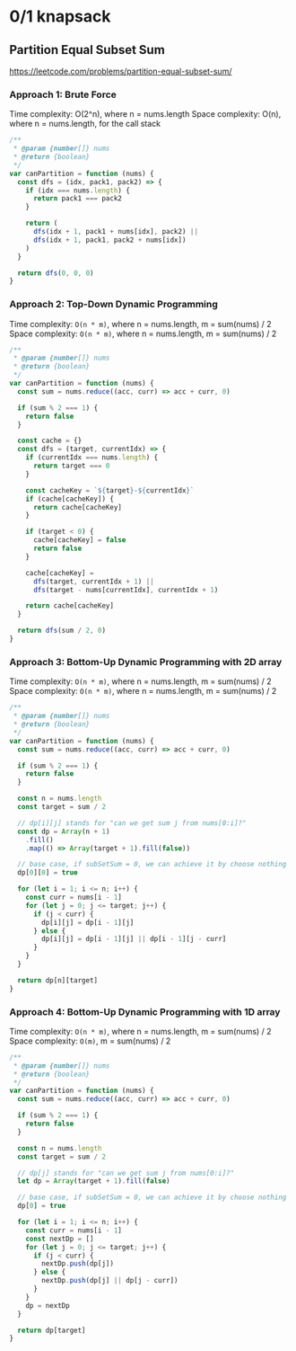 # 0/1 knapsack

## Partition Equal Subset Sum

https://leetcode.com/problems/partition-equal-subset-sum/

### Approach 1: Brute Force

Time complexity: O(2^n), where n = nums.length
Space complexity: O(n), where n = nums.length, for the call stack

```js
/**
 * @param {number[]} nums
 * @return {boolean}
 */
var canPartition = function (nums) {
  const dfs = (idx, pack1, pack2) => {
    if (idx === nums.length) {
      return pack1 === pack2
    }

    return (
      dfs(idx + 1, pack1 + nums[idx], pack2) ||
      dfs(idx + 1, pack1, pack2 + nums[idx])
    )
  }

  return dfs(0, 0, 0)
}
```

### Approach 2: Top-Down Dynamic Programming

Time complexity: `O(n * m)`, where n = nums.length, m = sum(nums) / 2
Space complexity: `O(n * m)`, where n = nums.length, m = sum(nums) / 2

```js
/**
 * @param {number[]} nums
 * @return {boolean}
 */
var canPartition = function (nums) {
  const sum = nums.reduce((acc, curr) => acc + curr, 0)

  if (sum % 2 === 1) {
    return false
  }

  const cache = {}
  const dfs = (target, currentIdx) => {
    if (currentIdx === nums.length) {
      return target === 0
    }

    const cacheKey = `${target}-${currentIdx}`
    if (cache[cacheKey]) {
      return cache[cacheKey]
    }

    if (target < 0) {
      cache[cacheKey] = false
      return false
    }

    cache[cacheKey] =
      dfs(target, currentIdx + 1) ||
      dfs(target - nums[currentIdx], currentIdx + 1)

    return cache[cacheKey]
  }

  return dfs(sum / 2, 0)
}
```

### Approach 3: Bottom-Up Dynamic Programming with 2D array

Time complexity: `O(n * m)`, where n = nums.length, m = sum(nums) / 2
Space complexity: `O(n * m)`, where n = nums.length, m = sum(nums) / 2

```js
/**
 * @param {number[]} nums
 * @return {boolean}
 */
var canPartition = function (nums) {
  const sum = nums.reduce((acc, curr) => acc + curr, 0)

  if (sum % 2 === 1) {
    return false
  }

  const n = nums.length
  const target = sum / 2

  // dp[i][j] stands for "can we get sum j from nums[0:i]?"
  const dp = Array(n + 1)
    .fill()
    .map(() => Array(target + 1).fill(false))

  // base case, if subSetSum = 0, we can achieve it by choose nothing
  dp[0][0] = true

  for (let i = 1; i <= n; i++) {
    const curr = nums[i - 1]
    for (let j = 0; j <= target; j++) {
      if (j < curr) {
        dp[i][j] = dp[i - 1][j]
      } else {
        dp[i][j] = dp[i - 1][j] || dp[i - 1][j - curr]
      }
    }
  }

  return dp[n][target]
}
```

### Approach 4: Bottom-Up Dynamic Programming with 1D array

Time complexity: `O(n * m)`, where n = nums.length, m = sum(nums) / 2
Space complexity: `O(m)`, m = sum(nums) / 2

```js
/**
 * @param {number[]} nums
 * @return {boolean}
 */
var canPartition = function (nums) {
  const sum = nums.reduce((acc, curr) => acc + curr, 0)

  if (sum % 2 === 1) {
    return false
  }

  const n = nums.length
  const target = sum / 2

  // dp[j] stands for "can we get sum j from nums[0:i]?"
  let dp = Array(target + 1).fill(false)

  // base case, if subSetSum = 0, we can achieve it by choose nothing
  dp[0] = true

  for (let i = 1; i <= n; i++) {
    const curr = nums[i - 1]
    const nextDp = []
    for (let j = 0; j <= target; j++) {
      if (j < curr) {
        nextDp.push(dp[j])
      } else {
        nextDp.push(dp[j] || dp[j - curr])
      }
    }
    dp = nextDp
  }

  return dp[target]
}
```
